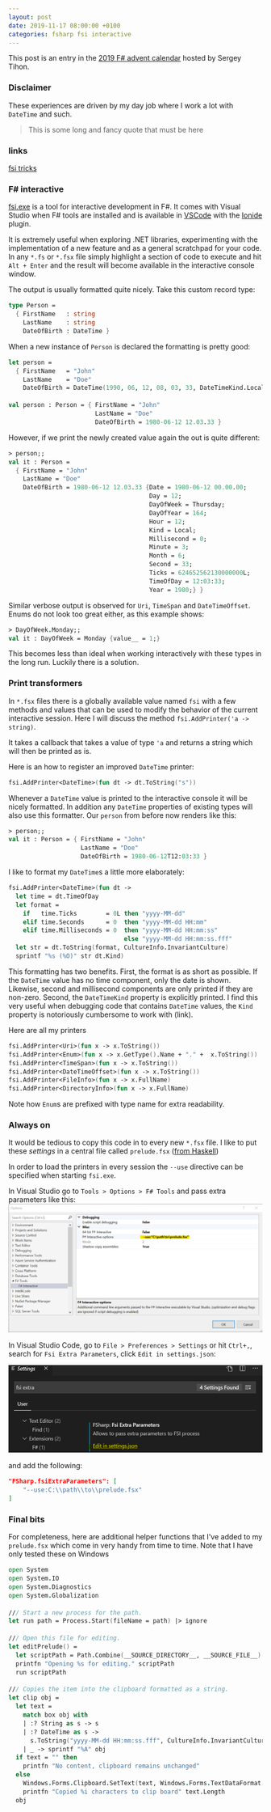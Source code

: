 ```yaml
---
layout: post
date: 2019-11-17 08:00:00 +0100
categories: fsharp fsi interactive
---
```


This post is an entry in the [2019 F# advent calendar](https://sergeytihon.com/2019/11/05/f-advent-calendar-in-english-2019/) hosted by Sergey Tihon.

### Disclaimer

These experiences are driven by my day job where I work a lot with `DateTime` and such.

> This is some long
> and fancy quote
> that must be here

### links
[fsi tricks](https://blogs.msdn.microsoft.com/dsyme/2010/01/08/f-interactive-tips-and-tricks-formatting-data-using-addprinter-addprinttransformer-and-a-in-sprintfprintffprintf/)

### F# interactive

[fsi.exe](https://docs.microsoft.com/en-us/dotnet/fsharp/tutorials/fsharp-interactive/) is a tool for interactive development in F#. It comes with Visual Studio when F# tools are installed and is available in [VSCode](https://code.visualstudio.com/) with the [Ionide](http://ionide.io/) plugin.

It is extremely useful when exploring .NET libraries, experimenting with the implementation of a new feature and as a general scratchpad for your code. In any `*.fs` or `*.fsx` file simply highlight a section of code to execute and hit `Alt + Enter` and the result will become available in the interactive console window.

The output is usually formatted quite nicely. Take this custom record type:

```fsharp
type Person = 
  { FirstName   : string
    LastName    : string
    DateOfBirth : DateTime }
```

When a new instance of `Person` is declared the formatting is pretty good:

```fsharp
let person =
  { FirstName   = "John"
    LastName    = "Doe"
    DateOfBirth = DateTime(1990, 06, 12, 08, 03, 33, DateTimeKind.Local) }

val person : Person = { FirstName = "John"
                        LastName = "Doe"
                        DateOfBirth = 1980-06-12 12.03.33 }
```

However, if we print the newly created value again the out is quite different:

```fsharp
> person;;
val it : Person =
  { FirstName = "John"
    LastName = "Doe"
    DateOfBirth = 1980-06-12 12.03.33 {Date = 1980-06-12 00.00.00;
                                       Day = 12;
                                       DayOfWeek = Thursday;
                                       DayOfYear = 164;
                                       Hour = 12;
                                       Kind = Local;
                                       Millisecond = 0;
                                       Minute = 3;
                                       Month = 6;
                                       Second = 33;
                                       Ticks = 624652562130000000L;
                                       TimeOfDay = 12:03:33;
                                       Year = 1980;} }
```
Similar verbose output is observed for `Uri`, `TimeSpan` and `DateTimeOffset`. Enums do not look too great either, as this example shows:
```fsharp
> DayOfWeek.Monday;;
val it : DayOfWeek = Monday {value__ = 1;}
```
This becomes less than ideal when working interactively with these types in the long run. Luckily there is a solution.

### Print transformers
In `*.fsx` files there is a globally available value named `fsi` with a few methods and values that can be used to modify the behavior of the current interactive session. Here I will discuss the method `fsi.AddPrinter('a -> string)`.

It takes a callback that takes a value of type `'a` and returns a string which will then be printed as is.

Here is an how to register an improved `DateTime` printer:
```fsharp
fsi.AddPrinter<DateTime>(fun dt -> dt.ToString("s"))
```
Whenever a `DateTime` value is printed to the interactive console it will be nicely formatted. In addition any `DateTime` properties of existing types will also use this formatter. Our `person` from before now renders like this:
```fsharp
> person;;
val it : Person = { FirstName = "John"
                    LastName = "Doe"
                    DateOfBirth = 1980-06-12T12:03:33 }
```
I like to format my `DateTime`s a little more elaborately:
```fsharp
fsi.AddPrinter<DateTime>(fun dt ->
  let time = dt.TimeOfDay
  let format =
    if   time.Ticks        = 0L then "yyyy-MM-dd"
    elif time.Seconds      = 0  then "yyyy-MM-dd HH:mm"
    elif time.Milliseconds = 0  then "yyyy-MM-dd HH:mm:ss"
                                else "yyyy-MM-dd HH:mm:ss.fff"
  let str = dt.ToString(format, CultureInfo.InvariantCulture)
  sprintf "%s (%O)" str dt.Kind)
```
This formatting has two benefits. First, the format is as short as possible. If the `DateTime` value has no time component, only the date is shown. Likewise, second and millisecond components are only printed if they are non-zero. Second, the `DateTimeKind` property is explicitly printed. I find this very useful when debugging code that contains `DateTime` values, the `Kind` property is notoriously cumbersome to work with (link). 

Here are all my printers

```fsharp
fsi.AddPrinter<Uri>(fun x -> x.ToString())
fsi.AddPrinter<Enum>(fun x -> x.GetType().Name + "." +  x.ToString())
fsi.AddPrinter<TimeSpan>(fun x -> x.ToString())
fsi.AddPrinter<DateTimeOffset>(fun x -> x.ToString())
fsi.AddPrinter<FileInfo>(fun x -> x.FullName)
fsi.AddPrinter<DirectoryInfo>(fun x -> x.FullName)
```

Note how `Enum`s are prefixed with type name for extra readability.

### Always on
It would be tedious to copy this code in to every new `*.fsx` file. I like to put these *settings* in a central file called `prelude.fsx` ([from Haskell](https://wiki.haskell.org/Prelude))

In order to load the printers in every session the `--use` directive can be specified when starting `fsi.exe`.

In Visual Studio go to `Tools > Options > F# Tools` and pass extra parameters like this:
![Visual Studio Prelude](/assets/path_to_prelude_visual_studio.png "Visual Studio Prelude")

In Visual Studio Code, go to `File > Preferences > Settings` or hit `Ctrl+,`, search for `Fsi Extra Parameters`, click `Edit in settings.json`:

![Ionide settings](/assets/ionide_settings.png "Visual Studio Prelude")

and add the following:
```json
"FSharp.fsiExtraParameters": [
    "--use:C:\\path\\to\\prelude.fsx"
]
```

### Final bits
For completeness, here are additional helper functions that I've added to my `prelude.fsx` which come in very handy from time to time. Note that I have only tested these on Windows

```fsharp
open System
open System.IO
open System.Diagnostics
open System.Globalization

/// Start a new process for the path.
let run path = Process.Start(fileName = path) |> ignore

/// Open this file for editing.
let editPrelude() =
  let scriptPath = Path.Combine(__SOURCE_DIRECTORY__, __SOURCE_FILE__)
  printfn "Opening %s for editing." scriptPath
  run scriptPath

/// Copies the item into the clipboard formatted as a string.
let clip obj =
  let text =
    match box obj with
    | :? String as s -> s
    | :? DateTime as s ->
      s.ToString("yyyy-MM-dd HH:mm:ss.fff", CultureInfo.InvariantCulture)
    | _ -> sprintf "%A" obj
  if text = "" then
    printfn "No content, clipboard remains unchanged"
  else
    Windows.Forms.Clipboard.SetText(text, Windows.Forms.TextDataFormat.Text)
    printfn "Copied %i characters to clip board" text.Length
  obj
```
